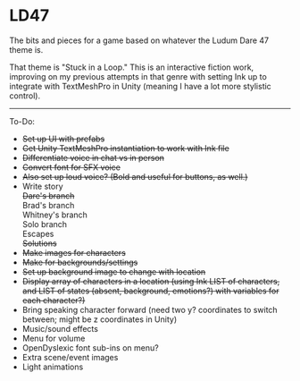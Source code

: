 # LD47
 The bits and pieces for a game based on whatever the Ludum Dare 47 theme is.

That theme is "Stuck in a Loop." This is an interactive fiction work, improving on my previous attempts in that genre with setting Ink up to integrate with TextMeshPro in Unity (meaning I have a lot more stylistic control).

***
To-Do:
- ~~Set up UI with prefabs~~
- ~~Get Unity TextMeshPro instantiation to work with Ink file~~
- ~~Differentiate voice in chat vs in person~~
- ~~Convert font for SFX voice~~
- ~~Also set up loud voice? (Bold and useful for buttons, as well.)~~
- Write story  
   ~~Dare's branch~~  
   Brad's branch  
   Whitney's branch  
   Solo branch  
   Escapes  
   ~~Solutions~~  
- ~~Make images for characters~~
- ~~Make for backgrounds/settings~~
- ~~Set up background image to change with location~~
- ~~Display array of characters in a location (using Ink LIST of characters, and LIST of states (absent, background, emotions?) with variables for each character?)~~
- Bring speaking character forward (need two y? coordinates to switch between; might be z coordinates in Unity)
- Music/sound effects
- Menu for volume
- OpenDyslexic font sub-ins on menu?
- Extra scene/event images
- Light animations
